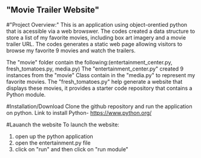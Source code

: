 ## "Movie Trailer Website" 

#"Project Overview:"
This is an application using object-orentied python that is acessible via a web browswer.
The codes created a data structure to store a list of my favorite movies, including box art imagery and a movie trailer URL. The codes generates a static web page allowing visitors to browse my favorite 9 movies and watch the trailers.

The "movie" folder contain the following:(entertainment_center.py, fresh_tomatoes.py, media.py)
The "entertainment_center.py" created 9 instances from the "movie" Class contain in the "media.py" to represent my favorite movies. 
The "fresh_tomatoes.py" help generate a website that displays these movies, it provides a starter code repository that contains a Python module. 

#Installation/Download
Clone the github repository and run the application on python.
Link to install Python- https://www.python.org/

#Lauanch the website
To launch the website:
1. open up the python application
2. open the entertainment.py file 
3. click on "run" and then click on "run module"

